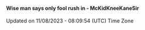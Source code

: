 #### Wise man says only fool rush in - McKidKneeKaneSir
Updated on 11/08/2023 - 08:09:54 (UTC) Time Zone
